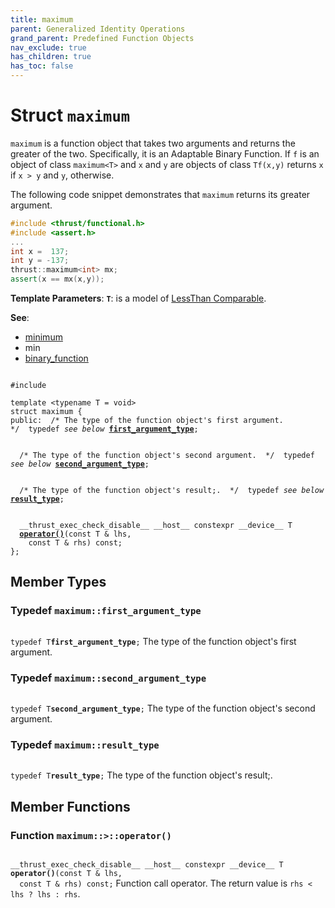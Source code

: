```yaml
---
title: maximum
parent: Generalized Identity Operations
grand_parent: Predefined Function Objects
nav_exclude: true
has_children: true
has_toc: false
---
```


# Struct `maximum`

<code>maximum</code> is a function object that takes two arguments and returns the greater of the two. Specifically, it is an Adaptable Binary Function. If <code>f</code> is an object of class <code>maximum&lt;T&gt;</code> and <code>x</code> and <code>y</code> are objects of class <code>T</code><code>f(x,y)</code> returns <code>x</code> if <code>x &gt; y</code> and <code>y</code>, otherwise.


The following code snippet demonstrates that <code>maximum</code> returns its greater argument.



```cpp
#include <thrust/functional.h>
#include <assert.h>
...
int x =  137;
int y = -137;
thrust::maximum<int> mx;
assert(x == mx(x,y));
```

**Template Parameters**:
**`T`**: is a model of <a href="https://en.cppreference.com/w/cpp/named_req/LessThanComparable">LessThan Comparable</a>.

**See**:
* <a href="/thrust/api/classes/structminimum.html">minimum</a>
* min 
* <a href="/thrust/api/classes/structbinary__function.html">binary_function</a>

<code class="doxybook">
<span>#include <thrust/functional.h></span><br>
<span>template &lt;typename T = void&gt;</span>
<span>struct maximum {</span>
<span>public:</span><span class="doxybook-comment">&nbsp;&nbsp;/* The type of the function object's first argument.  */</span><span>&nbsp;&nbsp;typedef <i>see below</i> <b><a href="/thrust/api/classes/structmaximum.html#typedef-first_argument_type">first&#95;argument&#95;type</a></b>;</span>
<br>
<span class="doxybook-comment">&nbsp;&nbsp;/* The type of the function object's second argument.  */</span><span>&nbsp;&nbsp;typedef <i>see below</i> <b><a href="/thrust/api/classes/structmaximum.html#typedef-second_argument_type">second&#95;argument&#95;type</a></b>;</span>
<br>
<span class="doxybook-comment">&nbsp;&nbsp;/* The type of the function object's result;.  */</span><span>&nbsp;&nbsp;typedef <i>see below</i> <b><a href="/thrust/api/classes/structmaximum.html#typedef-result_type">result&#95;type</a></b>;</span>
<br>
<span>&nbsp;&nbsp;__thrust_exec_check_disable__ __host__ constexpr __device__ T </span><span>&nbsp;&nbsp;<b><a href="/thrust/api/classes/structmaximum.html#function-operator()">operator()</a></b>(const T & lhs,</span>
<span>&nbsp;&nbsp;&nbsp;&nbsp;const T & rhs) const;</span>
<span>};</span>
</code>

## Member Types

<h3 id="typedef-first_argument_type">
Typedef <code>maximum::first&#95;argument&#95;type</code>
</h3>

<code class="doxybook">
<span>typedef T<b>first_argument_type</b>;</span></code>
The type of the function object's first argument. 

<h3 id="typedef-second_argument_type">
Typedef <code>maximum::second&#95;argument&#95;type</code>
</h3>

<code class="doxybook">
<span>typedef T<b>second_argument_type</b>;</span></code>
The type of the function object's second argument. 

<h3 id="typedef-result_type">
Typedef <code>maximum::result&#95;type</code>
</h3>

<code class="doxybook">
<span>typedef T<b>result_type</b>;</span></code>
The type of the function object's result;. 


## Member Functions

<h3 id="function-operator()">
Function <code>maximum::&gt;::operator()</code>
</h3>

<code class="doxybook">
<span>__thrust_exec_check_disable__ __host__ constexpr __device__ T </span><span><b>operator()</b>(const T & lhs,</span>
<span>&nbsp;&nbsp;const T & rhs) const;</span></code>
Function call operator. The return value is <code>rhs &lt; lhs ? lhs : rhs</code>. 


